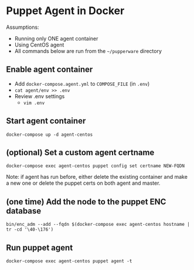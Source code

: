 # Puppet Agent in Docker

Assumptions:
- Running only ONE agent container
- Using CentOS agent
- All commands below are run from the `~/pupperware` directory

## Enable agent container
- Add `docker-compose.agent.yml` to `COMPOSE_FILE` (in `.env`)
- `cat agent/env >> .env`
- Review .env settings
  - `vim .env`

## Start agent container
```shell
docker-compose up -d agent-centos
```

## (optional) Set a custom agent certname
```shell
docker-compose exec agent-centos puppet config set certname NEW-FQDN
```
Note: if agent has run before, either delete the existing container and make
a new one or delete the puppet certs on both agent and master.

## (one time) Add the node to the puppet ENC database
```shell
bin/enc_adm --add --fqdn $(docker-compose exec agent-centos hostname | tr -cd '\40-\176')
```

## Run puppet agent
```shell
docker-compose exec agent-centos puppet agent -t
```
